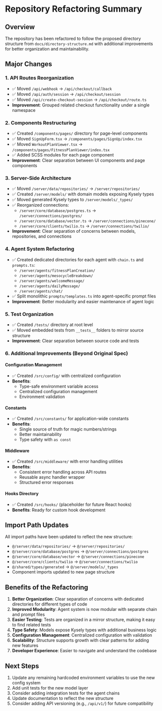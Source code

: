 # Repository Refactoring Summary

## Overview
The repository has been refactored to follow the proposed directory structure from `docs/directory-structure.md` with additional improvements for better organization and maintainability.

## Major Changes

### 1. API Routes Reorganization
- ✅ Moved `/api/webhook` → `/api/checkout/callback`
- ✅ Moved `/api/auth/session` → `/api/checkout/session`
- ✅ Moved `/api/create-checkout-session` → `/api/checkout/route.ts`
- **Improvement**: Grouped related checkout functionality under a single namespace

### 2. Components Restructuring
- ✅ Created `/components/pages/` directory for page-level components
- ✅ Moved `SignUpForm.tsx` → `/components/pages/SignUp/index.tsx`
- ✅ Moved `WorkoutPlanViewer.tsx` → `/components/pages/FitnessPlanViewer/index.tsx`
- ✅ Added SCSS modules for each page component
- **Improvement**: Clear separation between UI components and page components

### 3. Server-Side Architecture
- ✅ Moved `/server/data/repositories/` → `/server/repositories/`
- ✅ Created `/server/models/` with domain models exposing Kysely types
- ✅ Moved generated Kysely types to `/server/models/_types/`
- ✅ Reorganized connections:
  - `/server/core/database/postgres.ts` → `/server/connections/postgres/`
  - `/server/core/database/vector.ts` → `/server/connections/pinecone/`
  - `/server/core/clients/twilio.ts` → `/server/connections/twilio/`
- **Improvement**: Clear separation of concerns between models, repositories, and connections

### 4. Agent System Refactoring
- ✅ Created dedicated directories for each agent with `chain.ts` and `prompts.ts`:
  - `/server/agents/fitnessPlanCreation/`
  - `/server/agents/mesocycleBreakdown/`
  - `/server/agents/welcomeMessage/`
  - `/server/agents/dailyMessage/`
  - `/server/agents/chat/`
- ✅ Split monolithic `prompts/templates.ts` into agent-specific prompt files
- **Improvement**: Better modularity and easier maintenance of agent logic

### 5. Test Organization
- ✅ Created `/tests/` directory at root level
- ✅ Moved embedded tests from `__tests__` folders to mirror source structure
- **Improvement**: Clear separation between source code and tests

### 6. Additional Improvements (Beyond Original Spec)

#### Configuration Management
- ✅ Created `/src/config/` with centralized configuration
- **Benefits**: 
  - Type-safe environment variable access
  - Centralized configuration management
  - Environment validation

#### Constants
- ✅ Created `/src/constants/` for application-wide constants
- **Benefits**:
  - Single source of truth for magic numbers/strings
  - Better maintainability
  - Type safety with `as const`

#### Middleware
- ✅ Created `/src/middleware/` with error handling utilities
- **Benefits**:
  - Consistent error handling across API routes
  - Reusable async handler wrapper
  - Structured error responses

#### Hooks Directory
- ✅ Created `/src/hooks/` (placeholder for future React hooks)
- **Benefits**: Ready for custom hook development

## Import Path Updates
All import paths have been updated to reflect the new structure:
- `@/server/data/repositories/` → `@/server/repositories/`
- `@/server/core/database/postgres` → `@/server/connections/postgres`
- `@/server/core/database/vector` → `@/server/connections/pinecone`
- `@/server/core/clients/twilio` → `@/server/connections/twilio`
- `@/shared/types/generated` → `@/server/models/_types`
- Component imports updated to new page structure

## Benefits of the Refactoring

1. **Better Organization**: Clear separation of concerns with dedicated directories for different types of code
2. **Improved Modularity**: Agent system is now modular with separate chain and prompt files
3. **Easier Testing**: Tests are organized in a mirror structure, making it easy to find related tests
4. **Type Safety**: Models expose Kysely types with additional business logic
5. **Configuration Management**: Centralized configuration with validation
6. **Scalability**: Structure supports growth with clear patterns for adding new features
7. **Developer Experience**: Easier to navigate and understand the codebase

## Next Steps

1. Update any remaining hardcoded environment variables to use the new config system
2. Add unit tests for the new model layer
3. Consider adding integration tests for the agent chains
4. Update documentation to reflect the new structure
5. Consider adding API versioning (e.g., `/api/v1/`) for future compatibility